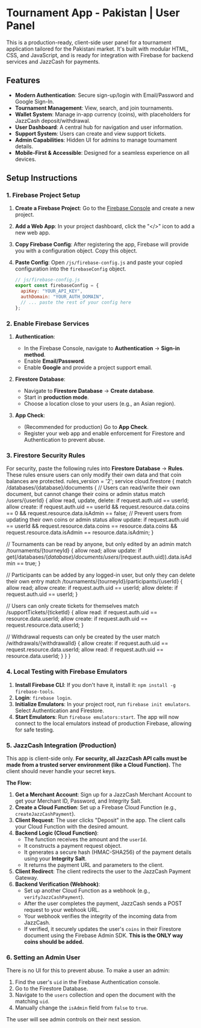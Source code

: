# Tournament App - Pakistan | User Panel

This is a production-ready, client-side user panel for a tournament application tailored for the Pakistani market. It's built with modular HTML, CSS, and JavaScript, and is ready for integration with Firebase for backend services and JazzCash for payments.

## Features
- **Modern Authentication**: Secure sign-up/login with Email/Password and Google Sign-In.
- **Tournament Management**: View, search, and join tournaments.
- **Wallet System**: Manage in-app currency (coins), with placeholders for JazzCash deposit/withdrawal.
- **User Dashboard**: A central hub for navigation and user information.
- **Support System**: Users can create and view support tickets.
- **Admin Capabilities**: Hidden UI for admins to manage tournament details.
- **Mobile-First & Accessible**: Designed for a seamless experience on all devices.

## Setup Instructions

### 1. Firebase Project Setup

1.  **Create a Firebase Project**: Go to the [Firebase Console](https://console.firebase.google.com/) and create a new project.
2.  **Add a Web App**: In your project dashboard, click the "</>" icon to add a new web app.
3.  **Copy Firebase Config**: After registering the app, Firebase will provide you with a configuration object. Copy this object.
4.  **Paste Config**: Open `/js/firebase-config.js` and paste your copied configuration into the `firebaseConfig` object.

    ```javascript
    // js/firebase-config.js
    export const firebaseConfig = {
      apiKey: "YOUR_API_KEY",
      authDomain: "YOUR_AUTH_DOMAIN",
      // ... paste the rest of your config here
    };
    ```

### 2. Enable Firebase Services

1.  **Authentication**:
    *   In the Firebase Console, navigate to **Authentication** -> **Sign-in method**.
    *   Enable **Email/Password**.
    *   Enable **Google** and provide a project support email.

2.  **Firestore Database**:
    *   Navigate to **Firestore Database** -> **Create database**.
    *   Start in **production mode**.
    *   Choose a location close to your users (e.g., an Asian region).

3.  **App Check**:
    *   (Recommended for production) Go to **App Check**.
    *   Register your web app and enable enforcement for Firestore and Authentication to prevent abuse.

### 3. Firestore Security Rules

For security, paste the following rules into **Firestore Database** -> **Rules**. These rules ensure users can only modify their own data and that coin balances are protected.
rules_version = '2';
service cloud.firestore {
match /databases/{database}/documents {
// Users can read/write their own document, but cannot change their coins or admin status
match /users/{userId} {
allow read, update, delete: if request.auth.uid == userId;
allow create: if request.auth.uid == userId && request.resource.data.coins == 0 && request.resource.data.isAdmin == false;
// Prevent users from updating their own coins or admin status
allow update: if request.auth.uid == userId && request.resource.data.coins == resource.data.coins && request.resource.data.isAdmin == resource.data.isAdmin;
}

// Tournaments can be read by anyone, but only edited by an admin
match /tournaments/{tourneyId} {
  allow read;
  allow update: if get(/databases/$(database)/documents/users/$(request.auth.uid)).data.isAdmin == true;
}

// Participants can be added by any logged-in user, but only they can delete their own entry
match /tournaments/{tourneyId}/participants/{userId} {
  allow read;
  allow create: if request.auth.uid == userId;
  allow delete: if request.auth.uid == userId;
}

// Users can only create tickets for themselves
match /supportTickets/{ticketId} {
  allow read: if request.auth.uid == resource.data.userId;
  allow create: if request.auth.uid == request.resource.data.userId;
}

// Withdrawal requests can only be created by the user
match /withdrawals/{withdrawalId} {
    allow create: if request.auth.uid == request.resource.data.userId;
    allow read: if request.auth.uid == resource.data.userId;
}
}
}

### 4. Local Testing with Firebase Emulators

1.  **Install Firebase CLI**: If you don't have it, install it: `npm install -g firebase-tools`.
2.  **Login**: `firebase login`.
3.  **Initialize Emulators**: In your project root, run `firebase init emulators`. Select Authentication and Firestore.
4.  **Start Emulators**: Run `firebase emulators:start`. The app will now connect to the local emulators instead of production Firebase, allowing for safe testing.

### 5. JazzCash Integration (Production)

This app is client-side only. **For security, all JazzCash API calls must be made from a trusted server environment (like a Cloud Function).** The client should never handle your secret keys.

**The Flow:**
1.  **Get a Merchant Account**: Sign up for a JazzCash Merchant Account to get your Merchant ID, Password, and Integrity Salt.
2.  **Create a Cloud Function**: Set up a Firebase Cloud Function (e.g., `createJazzCashPayment`).
3.  **Client Request**: The user clicks "Deposit" in the app. The client calls your Cloud Function with the desired amount.
4.  **Backend Logic (Cloud Function)**:
    *   The function receives the amount and the `userId`.
    *   It constructs a payment request object.
    *   It generates a secure hash (HMAC-SHA256) of the payment details using your **Integrity Salt**.
    *   It returns the payment URL and parameters to the client.
5.  **Client Redirect**: The client redirects the user to the JazzCash Payment Gateway.
6.  **Backend Verification (Webhook)**:
    *   Set up another Cloud Function as a webhook (e.g., `verifyJazzCashPayment`).
    *   After the user completes the payment, JazzCash sends a POST request to your webhook URL.
    *   Your webhook verifies the integrity of the incoming data from JazzCash.
    *   If verified, it securely updates the user's `coins` in their Firestore document using the Firebase Admin SDK. **This is the ONLY way coins should be added.**

### 6. Setting an Admin User

There is no UI for this to prevent abuse. To make a user an admin:

1.  Find the user's `uid` in the Firebase Authentication console.
2.  Go to the Firestore Database.
3.  Navigate to the `users` collection and open the document with the matching `uid`.
4.  Manually change the `isAdmin` field from `false` to `true`.

The user will see admin controls on their next session.